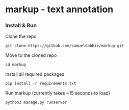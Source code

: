 # markup - text annotation

### Install & Run

Clone the repo
```
git clone https://github.com/samueldobbie/markup.git
```

Move to the cloned repo
```
cd markup
```

Install all required packages
```
pip install -r requirements.txt
```

Run markup (currently takes ~15 seconds to load)
```
python3 manage.py runserver
```
